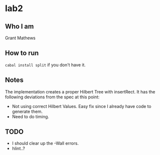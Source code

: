 # lab2

## Who I am

Grant Mathews

## How to run

`cabal install split` if you don't have it.

## Notes

The implementation creates a proper Hilbert Tree with insertRect. It has the following deviations from the spec at this point:

* Not using correct Hilbert Values. Easy fix since I already have code to generate them.
* Need to do timing.

## TODO

* I should clear up the -Wall errors.
* hlint..?
